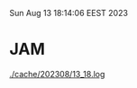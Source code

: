 Sun Aug 13 18:14:06 EEST 2023
# JAM
<a href='./cache/202308/13_18.log'>./cache/202308/13_18.log</a>
